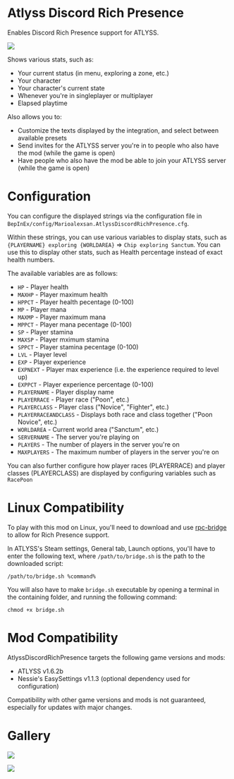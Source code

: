 # Atlyss Discord Rich Presence

Enables Discord Rich Presence support for ATLYSS.

![](https://i.imgur.com/eGlh4yG.png)

Shows various stats, such as:
- Your current status (in menu, exploring a zone, etc.)
- Your character
- Your character's current state
- Whenever you're in singleplayer or multiplayer
- Elapsed playtime

Also allows you to:
- Customize the texts displayed by the integration, and select between available presets
- Send invites for the ATLYSS server you're in to people who also have the mod (while the game is open)
- Have people who also have the mod be able to join your ATLYSS server (while the game is open)

# Configuration

You can configure the displayed strings via the configuration file in `BepInEx/config/Marioalexsan.AtlyssDiscordRichPresence.cfg`.

Within these strings, you can use various variables to display stats, such as `{PLAYERNAME} exploring {WORLDAREA}` => `Chip exploring Sanctum`. You can use this to display other stats, such as Health percentage instead of exact health numbers.

The available variables are as follows:
- `HP` - Player health
- `MAXHP` - Player maximum health
- `HPPCT` - Player health pecentage (0-100)
- `MP` - Player mana
- `MAXMP` - Player maximum mana
- `MPPCT` - Player mana pecentage (0-100)
- `SP` - Player stamina
- `MAXSP` - Player mximum stamina
- `SPPCT` - Player stamina pecentage (0-100)
- `LVL` - Player level
- `EXP` - Player experience
- `EXPNEXT` - Player max experience (i.e. the experience required to level up)
- `EXPPCT` - Player experience percentage (0-100)
- `PLAYERNAME` - Player display name
- `PLAYERRACE` - Player race ("Poon", etc.)
- `PLAYERCLASS` - Player class ("Novice", "Fighter", etc.)
- `PLAYERRACEANDCLASS` - Displays both race and class together ("Poon Novice", etc.)
- `WORLDAREA` - Current world area ("Sanctum", etc.)
- `SERVERNAME` - The server you're playing on
- `PLAYERS` - The number of players in the server you're on
- `MAXPLAYERS` - The maximum number of players in the server you're on

You can also further configure how player races (PLAYERRACE) and player classes (PLAYERCLASS) are displayed by configuring variables such as `RacePoon`

# Linux Compatibility

To play with this mod on Linux, you'll need to download and use [rpc-bridge](https://github.com/EnderIce2/rpc-bridge) to allow for Rich Presence support.

In ATLYSS's Steam settings, General tab, Launch options, you'll have to enter the following text, where `/path/to/bridge.sh` is the path to the downloaded script:

```
/path/to/bridge.sh %command%
```

You will also have to make `bridge.sh` executable by opening a terminal in the containing folder, and running the following command: 

```
chmod +x bridge.sh
```

# Mod Compatibility

AtlyssDiscordRichPresence targets the following game versions and mods:

- ATLYSS v1.6.2b
- Nessie's EasySettings v1.1.3 (optional dependency used for configuration)

Compatibility with other game versions and mods is not guaranteed, especially for updates with major changes.

# Gallery

![](https://i.imgur.com/zHNFQb4.png)

![](https://i.imgur.com/G2VhZDa.png)

